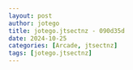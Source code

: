 ```yaml
---
layout: post
author: jotego
title: jotego.jtsectnz - 090d35d
date: 2024-10-25
categories: [Arcade, jtsectnz]
tags: [jotego.jtsectnz]
---
```


